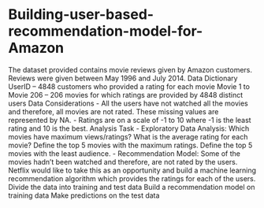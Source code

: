 # Building-user-based-recommendation-model-for-Amazon
The dataset provided contains movie reviews given by Amazon customers. Reviews were given between May 1996 and July 2014.  Data Dictionary UserID – 4848 customers who provided a rating for each movie Movie 1 to Movie 206 – 206 movies for which ratings are provided by 4848 distinct users  Data Considerations - All the users have not watched all the movies and therefore, all movies are not rated. These missing values are represented by NA. - Ratings are on a scale of -1 to 10 where -1 is the least rating and 10 is the best.  Analysis Task - Exploratory Data Analysis:  Which movies have maximum views/ratings? What is the average rating for each movie? Define the top 5 movies with the maximum ratings. Define the top 5 movies with the least audience. - Recommendation Model: Some of the movies hadn’t been watched and therefore, are not rated by the users. Netflix would like to take this as an opportunity and build a machine learning recommendation algorithm which provides the ratings for each of the users.  Divide the data into training and test data Build a recommendation model on training data Make predictions on the test data
